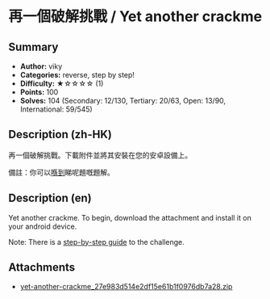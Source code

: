 再一個破解挑戰 / Yet another crackme
===

## Summary

* **Author:** viky
* **Categories:** reverse, step by step!
* **Difficulty:** ★☆☆☆☆ (1)
* **Points:** 100
* **Solves:** 104 (Secondary: 12/130, Tertiary: 20/63, Open: 13/90, International: 59/545)

## Description (zh-HK)

再一個破解挑戰。下載附件並將其安裝在您的安卓設備上。

備註：你可以[喺到](https://hackmd.io/@blackb6a/hkcert-ctf-2024-ii-zh-449d7d78f978a2d4)睇呢題嘅題解。

## Description (en)

Yet another crackme. To begin, download the attachment and install it on your android device.

Note: There is a [step-by-step guide](https://hackmd.io/@blackb6a/hkcert-ctf-2024-ii-en-07128acbc80dd0a4) to the challenge.

## Attachments

- [yet-another-crackme_27e983d514e2df15e61b1f0976db7a28.zip](https://github.com/blackb6a/hkcert-ctf-2024-challenges/releases/download/v1.0.0/yet-another-crackme_27e983d514e2df15e61b1f0976db7a28.zip)





